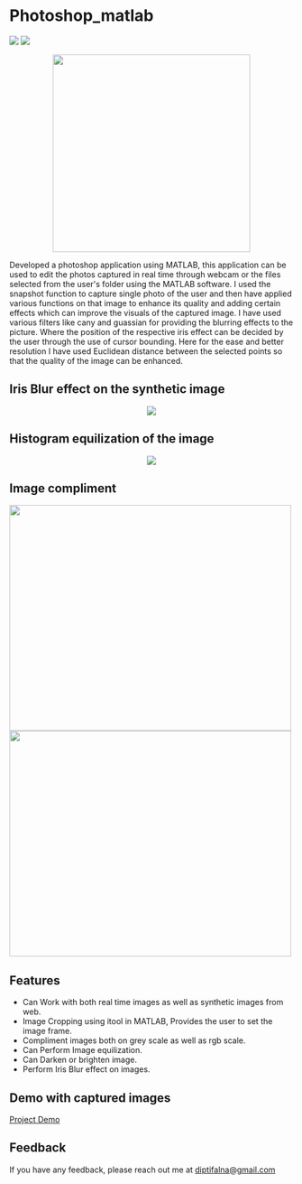 # Photoshop_matlab

<img src="https://img.shields.io/badge/Build-Machine Learning-green">   <img src="https://img.shields.io/badge/Build-MATLAB-358597">

<p align="center">
  <img src="https://i.stack.imgur.com/kBlVf.gif" width="350" height="350"/>
</p>

Developed a photoshop application using MATLAB, this application can be used to edit the photos captured in real time through webcam or the files selected from the user's folder using the MATLAB software. I used the snapshot function to capture single photo of the user and then have applied various functions on that image to enhance its quality and adding certain effects which can improve the visuals of the captured image. I have used various filters like cany and guassian for providing the blurring effects to the picture. Where the position of the respective iris effect can be decided by the user through the use of cursor bounding. Here for the ease and better resolution I have used Euclidean distance between the selected points so that the quality of the image can be enhanced.

## Iris Blur effect on the synthetic image
<p align="center">
<img src="https://helpx.adobe.com/content/dam/help/en/photoshop/how-to/blur-background-for-focal-point/jcr%3Acontent/main-pars/image_0/selective-focus-blur_step-7.jpg" />
</p>

## Histogram equilization of the image
<p align="center">
<img src = "https://user-images.githubusercontent.com/75442473/182147597-b93275f3-2fe5-4a44-9260-2097421520d0.png"
 />
</p>

## Image compliment 
<img src="https://user-images.githubusercontent.com/75442473/182149196-d914f8bc-9eb8-466d-954e-3d0af79b15a7.png" width="500" height="400">  <img src="https://user-images.githubusercontent.com/75442473/182148826-cf04dd46-c561-481f-9d7c-90fe61f6034f.png" width="500" height="400">  




## Features
- Can Work with both real time images as well as synthetic images from web.
- Image Cropping using itool in MATLAB, Provides the user to set the image frame.
- Compliment images both on grey scale as well as rgb scale.
- Can Perform Image equilization.
- Can Darken or brighten image.
- Perform Iris Blur effect on images. 

## Demo with captured images
[Project Demo](https://drive.google.com/file/d/1ZmjkmpMn148dbnIccm58Gn6b4m7ABaTl/view?usp=sharing)


## Feedback
If you have any feedback, please reach out me at diptifalna@gmail.com

